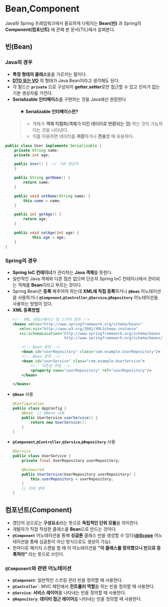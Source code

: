 # Bean,Component
Java와 Spring 프레임워크에서 중요하게 다뤄지는 **Bean(빈)** 과 Spring의 **Component(컴포넌트)** 에 관해 본 문서(TIL)에서 살펴본다.
## 빈(Bean)
### **Java의 경우**
+ **특정 형태의 클래스**들을 가르키는 말이다.
+ **[DTO 또는 VO](https://github.com/snowykte0426/Today-I-Learned/blob/main/Spring/DAO%2CDTO%2CVO%2CBuilder%20Pattern.md)** 의 형태가 Java Bean이라고 생각해도 된다.
+ 각 필드는 **``private``** 으로 구성되어 **getter**,**setter**로만 접근할 수 있고 인자가 없는 기본 생성자를 가진다.
+ **Serializable 인터페이스**를 구현하는 것을 Java에선 권장한다
    <h4><span class="rotated_star">&nbsp&nbsp&nbsp&nbsp&nbsp&nbsp&nbsp★</span> <b>Serializable 인터페이스란?</b></h4>
    <blockquote>
        <ul>
            <li>객체가 <b>객체 직렬화(객체가 이진 데이터로 변환되는 것)</b> 하는 것이 가능하다는 것을 나타낸다.</li>
            <li>이를 이용하면 데이터를 <b>저장</b>하거나 <b>전송</b>할 때 유용하다.</li>
        </ul>
    </blockquote>

```java
public class User implements Serializable {
    private String name;
    private int age;

    public User() {  // 기본 생성자        
    }

    public String getName() {
        return name;
    }

    public void setName(String name) {
        this.name = name;
    }

    public int getAge() {
        return age;
    }

    public void setAge(int age) {
            this.age = age;
    }
}
```
### **Spring의 경우**
+ **Spring IoC 컨테이너**가 관리하는 **Java 객체**를 뜻한다.
+ 일반적인 Java 객체와 다른 점은 없으며 단순히 Spring IoC 컨테이너에서 관리되는 객체를 **Bean**이라고 부르는 것이다.
+ Spring Bean은 **등록** 해주어야 하는데 **XML에 직접 등록**하거나 **``@Bean``** 어노테이션을 사용하거나 **``@Component``**,**``@Controller``**,**``@Service``**,**``@Repository``** 어노테이션을 사용하는 방법이 있다.
+ **XML 등록방법**
    ```xml
    <!-- XML 네임스페이스 및 스키마 정의 -->
    <beans xmlns="http://www.springframework.org/schema/beans"
       xmlns:xsi="http://www.w3.org/2001/XMLSchema-instance"
       xsi:schemaLocation="http://www.springframework.org/schema/beans
                           http://www.springframework.org/schema/beans/spring-beans.xsd">

        <!-- Bean 정의 -->
        <bean id="userRepository" class="com.example.UserRepository"/>
        <!-- Bean 정의 -->
        <bean id="userService" class="com.example.UserService">
            <!-- 의존성 주입 -->
            <property name="userRepository" ref="userRepository"/>
        </bean>

    </beans>
    ```
+ **``@Bean``** 사용
    ```java
    @Configuration
    public class AppConfig {
        @Bean  // @Bean 사용
        public UserService userService() {
            return new UserService();
        }
    }
    ```
+ **``@Component``**,**``@Controller``**,**``@Service``**,**``@Repository``** 사용
    ```java
    @Service
    public class UserService {
        private final UserRepository userRepository;

        @Autowired
        public UserService(UserRepository userRepository) {
            this.userRepository = userRepository;
        }
        // 이하 생략
    }
    ```
## 컴포넌트(Component)
+ 영단어 상으로는 **구성요소**라는 뜻으로 **독립적인 단위 모듈**을 의미한다.
+ 개발자가 직접 작성한 클래스를 **Bean**으로 만드는 것이다.
+ **``@Component``** 어노테이션을 통해 **싱글톤** 클래스 빈을 생성할 수 있다(**[@Scope](https://github.com/snowykte0426/Today-I-Learned/blob/main/Spring/Annotation.md#spring-%EC%96%B4%EB%85%B8%ED%85%8C%EC%9D%B4%EC%85%98)** 어노테이션을 통해 싱글톤이 아닌 방식으로도 생성이 가능).
+ 한마디로 패키지 스캔을 할 때 이 어노테이션을 **"이 클래스를 정의했으니 빈으로 등록하라"** 라는 뜻으로 쓰인다.
### ``@Component``와 관련 어노테이션
+ **``@Component``**: 일반적인 스프링 관리 빈을 정의할 때 사용한다.
+ **``@Controller``**`: MVC 패턴에서 **컨트롤러 역할**을 하는 빈을 정의할 때 사용한다.
+ **``@Service``**: **서비스 레이어**를 나타내는 빈을 정의할 때 사용한다.
+ **``@Repository``**: **데이터 접근 레이어**를 나타내는 빈을 정의할 때 사용한다.